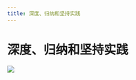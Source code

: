 ```yaml
---
title: 深度、归纳和坚持实践
---
```


# 深度、归纳和坚持实践
![](http://q0fn7wgae.bkt.clouddn.com/%E6%B7%B1%E5%BA%A6%E5%BD%92%E7%BA%B3%E5%92%8C%E5%9D%9A%E6%8C%81%E5%AE%9E%E8%B7%B5.png)